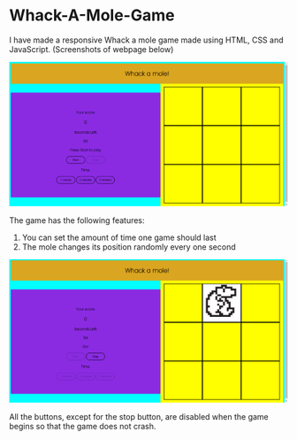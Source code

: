 # Whack-A-Mole-Game

I have made a responsive Whack a mole game made using HTML, CSS and JavaScript. (Screenshots of webpage below)

![Initial Screen](ss_images/initial_screen.png)

The game has the following features:
1. You can set the amount of time one game should last
2. The mole changes its position randomly every one second

![Screen while playing](ss_images/playing_screen.png)

All the buttons, except for the stop button, are disabled when the game begins so that the game does not crash.

